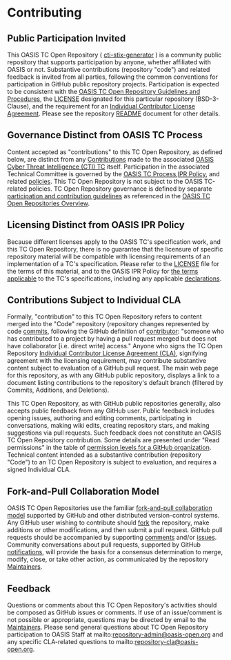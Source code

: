 # Contributing

## Public Participation Invited

This OASIS TC Open Repository ( [cti-stix-generator](https://github.com/oasis-open/cti-stix-generator) ) is a community public repository that supports participation by anyone,
whether affiliated with OASIS or not.  Substantive contributions (repository "code") and related feedback is invited from all parties, following the common conventions for
participation in GitHub public repository projects.  Participation is expected to be consistent with the
[OASIS TC Open Repository Guidelines and Procedures](https://www.oasis-open.org/policies-guidelines/open-repositories), the
[LICENSE](https://www-legacy.oasis-open.org/sites/www.oasis-open.org/files/BSD-3-Clause.txt) designated for this particular repository (BSD-3-Clause), and the
requirement for an [Individual Contributor License Agreement](https://cla-assistant.io/oasis-open/Open-Repo-admin
). Please see the
repository [README](https://github.com/oasis-open/cti-stix-generator/blob/master/README.md) document for other details.

## Governance Distinct from OASIS TC Process

Content accepted as "contributions" to this TC Open Repository, as defined below, are distinct from any
[Contributions](https://www.oasis-open.org/policies-guidelines/ipr#contributions) made to the associated
[OASIS Cyber Threat Intelligence (CTI) TC](https://www.oasis-open.org/committees/cti/) itself. Participation in the associated Technical Committee is
governed by the [OASIS TC Process](https://www.oasis-open.org/policies-guidelines/tc-process),[IPR Policy](https://www.oasis-open.org/policies-guidelines/ipr),
and related [policies](https://www.oasis-open.org/policies-guidelines/). This TC Open Repository is not subject to the OASIS TC-related policies.
TC Open Repository governance is defined by separate [participation and contribution guidelines](https://www.oasis-open.org/policies-guidelines/open-repositories)
as referenced in the [OASIS TC Open Repositories Overview](https://www.oasis-open.org/resources/open-repositories/).

## Licensing Distinct from OASIS IPR Policy

Because different licenses apply to the OASIS TC's specification work, and this TC Open Repository, there is no guarantee that the licensure of specific
repository material will be compatible with licensing requirements of an implementation of a TC's specification. Please refer to the
[LICENSE](https://github.com/oasis-open/cti-stix-generator/blob/main/LICENSE.md) file for the terms of this material, and to the OASIS IPR Policy for
[the terms applicable](https://www.oasis-open.org/policies-guidelines/ipr/#Non-Assertion-Mode) to the TC's specifications, including any applicable
[declarations](https://www.oasis-open.org/committees/cti/ipr.php).

## Contributions Subject to Individual CLA

Formally, "contribution" to this TC Open Repository refers to content merged into the "Code" repository (repository changes represented by code
[commits](https://github.com/oasis-open//cti-stix-generator/commits/master">commits), following the GitHub definition of
[contributor](https://help.github.com/articles/github-glossary/#contributor): "someone who has contributed to a project by having a pull request merged but
does not have collaborator [i.e. direct write] access." Anyone who signs the TC Open Repository
[Individual Contributor License Agreement (CLA)](https://cla-assistant.io/oasis-open/Open-Repo-admin), signifying agreement with the
licensing requirement, may contribute substantive content subject to evaluation of a GitHub pull request.  The main web page for this repository, as with
any GitHub public repository, displays a link to a document listing contributions to the repository's default branch (filtered by Commits, Additions, and Deletions).

This TC Open Repository, as with GitHub public repositories generally, also accepts public feedback from any GitHub user.  Public feedback includes opening
issues, authoring and editing comments, participating in conversations, making wiki edits, creating repository stars, and making suggestions via pull requests.
Such feedback does not constitute an OASIS TC Open Repository contribution. Some details are presented under "Read permissions" in the table of
[permission levels for a GitHub organization](https://help.github.com/articles/repository-permission-levels-for-an-organization/). Technical content intended
as a substantive contribution (repository "Code") to an TC Open Repository is subject to evaluation, and requires a signed Individual CLA.

## Fork-and-Pull Collaboration Model

OASIS TC Open Repositories use the familiar [fork-and-pull collaboration model](https://help.github.com/articles/using-pull-requests/#fork--pull) supported
by GitHub and other distributed version-control systems. Any GitHub user wishing to contribute should [fork](https://help.github.com/articles/github-glossary/#fork)
the repository, make additions or other modifications, and then submit a pull request. GitHub pull requests should be accompanied by supporting
[comments](https://help.github.com/articles/commenting-on-the-diff-of-a-pull-request/) and/or [issues](https://help.github.com/articles/about-issues/).
Community conversations about pull requests, supported by GitHub [notifications](https://help.github.com/articles/about-notifications/), will provide the basis
for a consensus determination to merge, modify, close, or take other action, as communicated by the repository
[Maintainers](https://www.oasis-open.org/resources/open-repositories/maintainers-guide).

## Feedback

Questions or comments about this TC Open Repository's activities should be composed as GitHub issues or comments. If use of an issue/comment is not possible or
appropriate, questions may be directed by email to the [Maintainers](https://github.com/oasis-open//cti-stix-generator/blob/master/README.md#maintainers).
Please send general questions about TC Open Repository participation to OASIS Staff at mailto:repository-admin@oasis-open.org and any specific CLA-related
questions to mailto:repository-cla@oasis-open.org.
